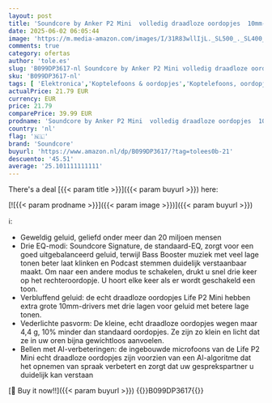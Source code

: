 ```yaml
---
layout: post
title: 'Soundcore by Anker P2 Mini  volledig draadloze oordopjes  10mm-drivers met veel bas  aangepaste EQ  Bluetooth 5.2  32u speeltijd  USB-C voor snelladen  klein formaat voor pendelen  werk Zwart '
date: 2025-06-02 06:05:44
image: 'https://m.media-amazon.com/images/I/31R83wllIjL._SL500_._SL400_.jpg'
comments: true
category: ofertas
author: 'tole.es'
slug: 'B099DP3617-nl Soundcore by Anker P2 Mini volledig draadloze oordopjes...'
sku: 'B099DP3617-nl'
tags: [ 'Elektronica','Koptelefoons & oordopjes','Koptelefoons, oordopjes & accessoires','Oordopjes','soundcore','🇳🇱', ]
actualPrice: 21.79 EUR
currency: EUR
price: 21.79
comparePrice: 39.99 EUR
prodname: 'Soundcore by Anker P2 Mini  volledig draadloze oordopjes  10mm-drivers met veel bas  aangepaste EQ  Bluetooth 5.2  32u speeltijd  USB-C voor snelladen  klein formaat voor pendelen  werk Zwart '
country: 'nl'
flag: '🇳🇱'
brand: 'Soundcore'
buyurl: 'https://www.amazon.nl/dp/B099DP3617/?tag=tolees0b-21'
descuento: '45.51'
average: '25.101111111111'
---
```


There's a deal [{{< param title >}}]({{< param buyurl >}})  here:

[![{{< param prodname >}}]({{< param image >}})]({{< param buyurl >}})

ℹ️:

- Geweldig geluid, geliefd onder meer dan 20 miljoen mensen
- Drie EQ-modi: Soundcore Signature, de standaard-EQ, zorgt voor een goed uitgebalanceerd geluid, terwijl Bass Booster muziek met veel lage tonen beter laat klinken en Podcast stemmen duidelijk verstaanbaar maakt. Om naar een andere modus te schakelen, drukt u snel drie keer op het rechteroordopje. U hoort elke keer als er wordt geschakeld een toon.
- Verbluffend geluid: de echt draadloze oordopjes Life P2 Mini hebben extra grote 10mm-drivers met drie lagen voor geluid met betere lage tonen.
- Vederlichte pasvorm: De kleine, echt draadloze oordopjes wegen maar 4,4 g, 10% minder dan standaard oordopjes. Ze zijn zo klein en licht dat ze in uw oren bijna gewichtloos aanvoelen.
- Bellen met AI-verbeteringen: de ingebouwde microfoons van de Life P2 Mini echt draadloze oordopjes zijn voorzien van een AI-algoritme dat het opnemen van spraak verbetert en zorgt dat uw gesprekspartner u duidelijk kan verstaan

[🛒 Buy it now!!]({{< param buyurl >}})
{{<world>}}B099DP3617{{</world>}}
